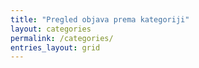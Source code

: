 ```yaml
---
title: "Pregled objava prema kategoriji"
layout: categories
permalink: /categories/
entries_layout: grid
---
```

